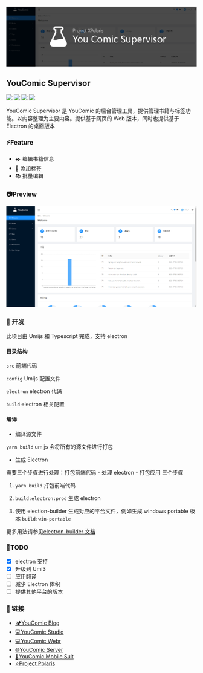 ![](./other/youcomic-supervisor-banner.png)

## YouComic Supervisor

![](https://img.shields.io/badge/Project-Project%20Polaris-green) ![](https://img.shields.io/badge/Project-YouComic-green) ![](https://img.shields.io/badge/Version-1.0.0-yellow) ![](https://img.shields.io/badge/Plantform-web-red)

YouComic Supervisor 是 YouComic 的后台管理工具，提供管理书籍与标签功能。以内容整理为主要内容。提供基于网页的 Web 版本，同时也提供基于 Electron 的桌面版本

### ⚡Feature

- ✒️ 编辑书籍信息
- 🔖 添加标签
- 📚 批量编辑

### 📷Preview

![](./other/pv_2.png)

### 🔨 开发

此项目由 Umijs 和 Typescript 完成，支持 electron

#### 目录结构

`src` 前端代码

`config` Umijs 配置文件

`electron` electron 代码

`build` electron 相关配置

#### 编译

- 编译源文件

`yarn build` umijs 会将所有的源文件进行打包

- 生成 Electron

需要三个步骤进行处理：打包前端代码 - 处理 electron - 打包应用 三个步骤

1. `yarn build` 打包前端代码

2. `build:electron:prod` 生成 electron

3. 使用 election-builder 生成对应的平台文件，例如生成 windows portable 版本 `build:win-portable`

更多用法请参见[electron-builder 文档](https://www.electron.build/)

### 🏁TODO

- [x] electron 支持
- [x] 升级到 Umi3
- [ ] 应用翻译
- [ ] 减少 Electron 体积
- [ ] 提供其他平台的版本

### 🔗 链接

- [🏕️YouComic Blog](https://project-xpolaris.github.io/)
- [💻YouComic Studio](https://github.com/Project-XPolaris/YouComic-Studio)
- [💻YouComic Webr](https://github.com/Project-XPolaris/YouComic-Web)
- [🌐YouComic Server](https://github.com/Project-XPolaris/YouComic-Server)
- [📱YouComic Mobile Suit](https://github.com/Project-XPolaris/YouComic-Mobile-Suit)
- [⭐️Project Polaris](https://github.com/Project-XPolaris)
